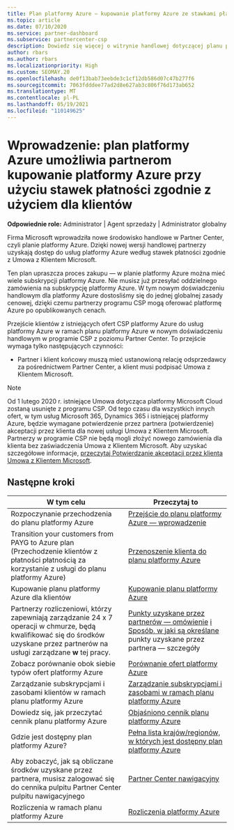 ```yaml
---
title: Plan platformy Azure — kupowanie platformy Azure ze stawkami płatności zgodnie z użyciem
ms.topic: article
ms.date: 07/10/2020
ms.service: partner-dashboard
ms.subservice: partnercenter-csp
description: Dowiedz się więcej o witrynie handlowej dotyczącej planu platformy Azure, aby kupić usługi platformy Azure po stawkach płatności zgodnie z użyciem dla klientów. Dowiedz się również o nowych wymaganiach dotyczących zabezpieczeń.
author: rbars
ms.author: rbars
ms.localizationpriority: High
ms.custom: SEOMAY.20
ms.openlocfilehash: de0f13bab73eebde3c1cf12db586d07c47b277f6
ms.sourcegitcommit: 7063fdddee77ad2d8e627ab3c806f76d173ab652
ms.translationtype: MT
ms.contentlocale: pl-PL
ms.lasthandoff: 05/19/2021
ms.locfileid: "110149625"
---
```

# <a name="introduction-azure-plan-lets-partners-buy-azure-at-pay-as-you-go-rates-for-customers"></a>Wprowadzenie: plan platformy Azure umożliwia partnerom kupowanie platformy Azure przy użyciu stawek płatności zgodnie z użyciem dla klientów

**Odpowiednie role:** Administrator | Agent sprzedaży | Administrator globalny

Firma Microsoft wprowadziła nowe środowisko handlowe w Partner Center, czyli planie platformy Azure.  Dzięki nowej wersji handlowej partnerzy uzyskają dostęp do usług platformy Azure według stawek płatności zgodnie z Umowa z Klientem Microsoft.

Ten plan upraszcza proces zakupu — w planie platformy Azure można mieć wiele subskrypcji platformy Azure. Nie musisz już przesyłać oddzielnego zamówienia na subskrypcję platformy Azure. W tym nowym doświadczeniu handlowym dla platformy Azure dostosliśmy się do jednej globalnej zasady cenowej, dzięki czemu partnerzy programu CSP mogą oferować platformę Azure po opublikowanych cenach.

Przejście klientów z istniejących ofert CSP platformy Azure do usług platformy Azure w ramach planu platformy Azure w nowym doświadczeniu handlowym w programie CSP z poziomu Partner Center. To przejście wymaga tylko następujących czynności:

- Partner i klient końcowy muszą mieć ustanowioną relację odsprzedawcy za pośrednictwem Partner Center, a klient musi podpisać Umowa z Klientem Microsoft.

>[!Note]
>Od 1 lutego 2020 r. istniejące Umowa dotycząca platformy Microsoft Cloud zostaną usunięte z programu CSP. Od tego czasu dla wszystkich innych ofert, w tym usług Microsoft 365, Dynamics 365 i istniejącej platformy Azure, będzie wymagane potwierdzenie przez partnera (potwierdzenie) akceptacji przez klienta dla nowej usługi Umowa z Klientem Microsoft. Partnerzy w programie CSP nie będą mogli złożyć nowego zamówienia dla klienta bez zaświadczenia Umowa z Klientem Microsoft. Aby uzyskać szczegółowe informacje, [przeczytaj Potwierdzanie akceptacji przez klienta Umowa z Klientem Microsoft](confirm-customer-agreement.md).


## <a name="next-steps"></a>Następne kroki

|**W tym celu**   |**Przeczytaj to**   |
|------------------|---------------------|
|Rozpoczynanie przechodzenia do planu platformy Azure|[Przejście do planu platformy Azure — wprowadzenie](azure-plan-get-started.md)
|Transition your customers from PAYG to Azure plan (Przechodzenie klientów z płatności płatnością za korzystanie z usługi do planu platformy Azure)|[Przenoszenie klienta do planu platformy Azure](azure-plan-transition.md)|
|Kupowanie planu platformy Azure dla klientów|[Kupowanie planu platformy Azure](purchase-azure-plan.md)|
|Partnerzy rozliczeniowi, którzy zapewniają zarządzanie 24 x 7 operacji w chmurze, będą kwalifikować się do środków uzyskane przez partnerów na usługi zarządzane **w** tej pracy.|[Punkty uzyskane przez partnerów — omówienie](partner-earned-credit.md) [i Sposób, w jaki są określane](partner-earned-credit-explanation.md) punkty uzyskane przez partnera — szczegóły|
|Zobacz porównanie obok siebie typów ofert platformy Azure|[Porównanie ofert platformy Azure](compare-azure-offers.md)|
|Zarządzanie subskrypcjami i zasobami klientów w ramach planu platformy Azure|[Zarządzanie subskrypcjami i zasobami w ramach planu platformy Azure](azure-plan-manage.md)|
|Dowiedz się, jak przeczytać cennik planu platformy Azure   |[Objaśniono cennik planu platformy Azure](azure-plan-price-list.md)|
|Gdzie jest dostępny plan platformy Azure?|[Pełna lista krajów/regionów, w których jest dostępny plan platformy Azure](https://query.prod.cms.rt.microsoft.com/cms/api/am/binary/RE3QN0x)
|Aby zobaczyć, jak są obliczane środków uzyskane przez partnera, musisz zalogować się do cennika pulpitu Partner Center pulpitu nawigacyjnego|[Partner Center nawigacyjny](https://partner.microsoft.com/dashboard/home)|
|Rozliczenia w ramach planu platformy Azure|[Rozliczenia platformy Azure](azure-plan-billing.md)|
